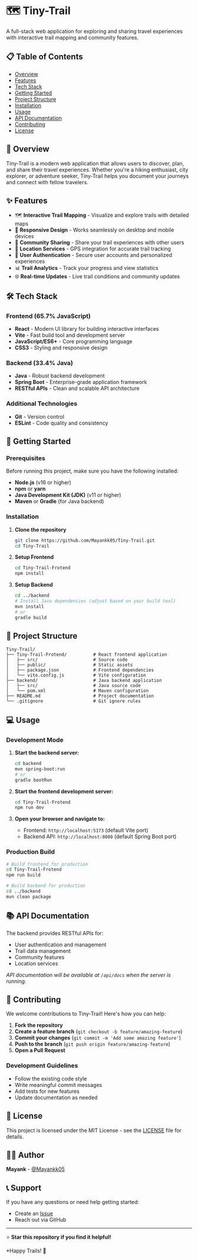 # 🗺️ Tiny-Trail

A full-stack web application for exploring and sharing travel experiences with interactive trail mapping and community features.

## 📋 Table of Contents
- [Overview](#overview)
- [Features](#features)
- [Tech Stack](#tech-stack)
- [Getting Started](#getting-started)
- [Project Structure](#project-structure)
- [Installation](#installation)
- [Usage](#usage)
- [API Documentation](#api-documentation)
- [Contributing](#contributing)
- [License](#license)

## 🌟 Overview

Tiny-Trail is a modern web application that allows users to discover, plan, and share their travel experiences. Whether you're a hiking enthusiast, city explorer, or adventure seeker, Tiny-Trail helps you document your journeys and connect with fellow travelers.

## ✨ Features

- 🗺️ **Interactive Trail Mapping** - Visualize and explore trails with detailed maps
- 📱 **Responsive Design** - Works seamlessly on desktop and mobile devices
- 👥 **Community Sharing** - Share your trail experiences with other users
- 📍 **Location Services** - GPS integration for accurate trail tracking
- 🔐 **User Authentication** - Secure user accounts and personalized experiences
- 📊 **Trail Analytics** - Track your progress and view statistics
- 🌐 **Real-time Updates** - Live trail conditions and community updates

## 🛠️ Tech Stack

### Frontend (65.7% JavaScript)
- **React** - Modern UI library for building interactive interfaces
- **Vite** - Fast build tool and development server
- **JavaScript/ES6+** - Core programming language
- **CSS3** - Styling and responsive design

### Backend (33.4% Java)
- **Java** - Robust backend development
- **Spring Boot** - Enterprise-grade application framework
- **RESTful APIs** - Clean and scalable API architecture

### Additional Technologies
- **Git** - Version control
- **ESLint** - Code quality and consistency

## 🚀 Getting Started

### Prerequisites

Before running this project, make sure you have the following installed:
- **Node.js** (v16 or higher)
- **npm** or **yarn**
- **Java Development Kit (JDK)** (v11 or higher)
- **Maven** or **Gradle** (for Java backend)

### Installation

1. **Clone the repository**
   ```bash
   git clone https://github.com/Mayankk05/Tiny-Trail.git
   cd Tiny-Trail
   ```

2. **Setup Frontend**
   ```bash
   cd Tiny-Trail-Frotend
   npm install
   ```

3. **Setup Backend**
   ```bash
   cd ../backend
   # Install Java dependencies (adjust based on your build tool)
   mvn install
   # or
   gradle build
   ```

## 📁 Project Structure

```
Tiny-Trail/
├── Tiny-Trail-Frotend/          # React frontend application
│   ├── src/                     # Source code
│   ├── public/                  # Static assets
│   ├── package.json             # Frontend dependencies
│   └── vite.config.js           # Vite configuration
├── backend/                     # Java backend application
│   ├── src/                     # Java source code
│   └── pom.xml                  # Maven configuration
├── README.md                    # Project documentation
└── .gitignore                   # Git ignore rules
```

## 💻 Usage

### Development Mode

1. **Start the backend server:**
   ```bash
   cd backend
   mvn spring-boot:run
   # or
   gradle bootRun
   ```

2. **Start the frontend development server:**
   ```bash
   cd Tiny-Trail-Frotend
   npm run dev
   ```

3. **Open your browser and navigate to:**
   - Frontend: `http://localhost:5173` (default Vite port)
   - Backend API: `http://localhost:8080` (default Spring Boot port)

### Production Build

```bash
# Build frontend for production
cd Tiny-Trail-Frotend
npm run build

# Build backend for production
cd ../backend
mvn clean package
```

## 📚 API Documentation

The backend provides RESTful APIs for:
- User authentication and management
- Trail data management
- Community features
- Location services

*API documentation will be available at `/api/docs` when the server is running.*

## 🤝 Contributing

We welcome contributions to Tiny-Trail! Here's how you can help:

1. **Fork the repository**
2. **Create a feature branch** (`git checkout -b feature/amazing-feature`)
3. **Commit your changes** (`git commit -m 'Add some amazing feature'`)
4. **Push to the branch** (`git push origin feature/amazing-feature`)
5. **Open a Pull Request**

### Development Guidelines
- Follow the existing code style
- Write meaningful commit messages
- Add tests for new features
- Update documentation as needed

## 📄 License

This project is licensed under the MIT License - see the [LICENSE](LICENSE) file for details.

## 👨‍💻 Author

**Mayank** - [@Mayankk05](https://github.com/Mayankk05)

## 📞 Support

If you have any questions or need help getting started:
- Create an [Issue](https://github.com/Mayankk05/Tiny-Trail/issues)
- Reach out via GitHub

---

⭐ **Star this repository if you find it helpful!**

*Happy Trails! 🥾